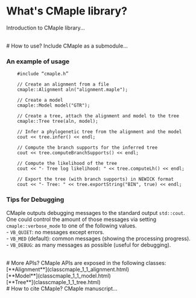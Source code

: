 # What's CMaple library?

Introduction to CMaple library...


<br>
# How to use?
Include CMaple as a submodule...

### An example of usage

    	#include “cmaple.h”
    	
    	// Create an alignment from a file
    	cmaple::Alignment aln("alignment.maple");
    	
    	// Create a model
    	cmaple::Model model("GTR");
    	
    	// Create a tree, attach the alignment and model to the tree
    	cmaple::Tree tree(aln, model);
    	
    	// Infer a phylogenetic tree from the alignment and the model
    	cout << tree.infer() << endl;
    	
    	// Compute the branch supports for the inferred tree
    	cout << tree.computeBranchSupports() << endl;
    	
    	// Compute the likelihood of the tree
    	cout << "- Tree log likelihood: " << tree.computeLh() << endl;
    	
    	// Export the tree (with branch supports) in NEWICK format
    	cout << "- Tree: " << tree.exportString("BIN", true) << endl;

### Tips for Debugging
CMaple outputs debugging messages to the standard output `std::cout`. One could control the amount of those messages via setting `cmaple::verbose_mode` to one of the following values.
<br> - `VB_QUIET`: no messages except errors.
<br> - `VB_MED` (default): common messages (showing the processing progress).
<br> - `VB_DEBUG`: as many messages as possible (useful for debugging).


<br>
# More APIs?
CMaple APIs are exposed in the following classes:
<br>[**Alignment**](classcmaple_1_1_alignment.html)
<br>[**Model**](classcmaple_1_1_model.html)
<br>[**Tree**](classcmaple_1_1_tree.html)


<br>
# How to cite CMaple?
CMaple manuscript...


